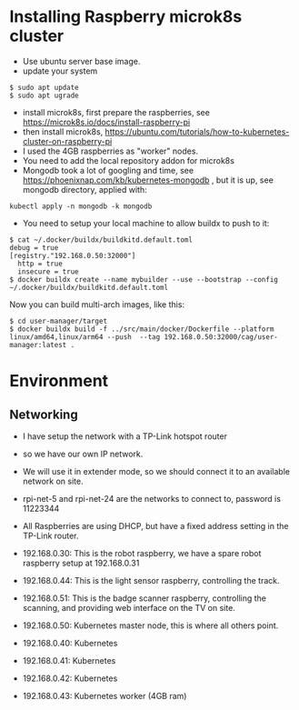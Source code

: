 # Installing Raspberry microk8s cluster

* Use ubuntu server base image.
* update your system
```
$ sudo apt update
$ sudo apt ugrade
```
* install microk8s, first prepare the raspberries, see https://microk8s.io/docs/install-raspberry-pi
* then install microk8s, https://ubuntu.com/tutorials/how-to-kubernetes-cluster-on-raspberry-pi
* I used the 4GB raspberries as "worker" nodes.
* You need to add the local repository addon for microk8s
* Mongodb took a lot of googling and time, see
  https://phoenixnap.com/kb/kubernetes-mongodb
  , but it is up, see mongodb directory, applied with:
```
kubectl apply -n mongodb -k mongodb 
```
* You need to setup your local machine to allow buildx to push to it:

```
$ cat ~/.docker/buildx/buildkitd.default.toml
debug = true
[registry."192.168.0.50:32000"]
  http = true
  insecure = true
$ docker buildx create --name mybuilder --use --bootstrap --config ~/.docker/buildx/buildkitd.default.toml
```
Now you can build multi-arch images, like this:
```
$ cd user-manager/target
$ docker buildx build -f ../src/main/docker/Dockerfile --platform linux/amd64,linux/arm64 --push  --tag 192.168.0.50:32000/cag/user-manager:latest .
```

# Environment

## Networking

* I have setup the network with a TP-Link hotspot router
* so we have our own IP network.
* We will use it in extender mode, so we should connect it to an available network on site.
* rpi-net-5 and rpi-net-24 are the networks to connect to, password is 11223344
* All Raspberries are using DHCP, but have a fixed address setting in the TP-Link router.

* 192.168.0.30: This is the robot raspberry, we have a spare robot raspberry setup at 192.168.0.31
* 192.168.0.44: This is the light sensor raspberry, controlling the track.
* 192.168.0.51: This is the badge scanner raspberry, controlling the scanning, and providing web
  interface on the TV on site.
* 192.168.0.50: Kubernetes master node, this is where all others point.
* 192.168.0.40: Kubernetes
* 192.168.0.41: Kubernetes
* 192.168.0.42: Kubernetes
* 192.168.0.43: Kubernetes worker (4GB ram)